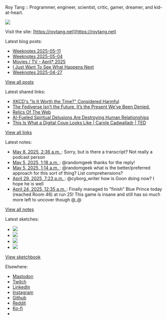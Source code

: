 Roy Tang :: Programmer, engineer, scientist, critic, gamer, dreamer, and kid-at-heart.

![](https://roytang.net/static/img/profile.jpg)

Visit the site: [https://roytang.net](https://roytang.net)

Latest blog posts:

- [Weeknotes 2025-05-11](https://roytang.net/2025/05/weeknotes-05-11/)
- [Weeknotes 2025-05-04](https://roytang.net/2025/05/weeknotes-05-04/)
- [Movies / TV - April* 2025](https://roytang.net/2025/05/movies-tv-april-2025/)
- [I Just Want To See What Happens Next](https://roytang.net/2025/04/what-happens-next/)
- [Weeknotes 2025-04-27](https://roytang.net/2025/04/weeknotes-04-27/)

[View all posts](https://roytang.net/blog)

Latest shared links:

- [XKCD&#x27;s &quot;Is It Worth the Time?&quot; Considered Harmful](https://roytang.net/2025/05/e4f39e9fda4976259881104f0b647b75/)
- [The Fediverse Isn’t the Future. It’s the Present We’ve Been Denied.](https://roytang.net/2025/05/108cc7d84789dcd2b587fa1bdf7a5044/)
- [Relics Of The Web](https://roytang.net/2025/05/3c92a5791cfe5c3b23d710562283baa5/)
- [AI-Fueled Spiritual Delusions Are Destroying Human Relationships](https://roytang.net/2025/05/44f086ab9da0db0e20c57b1eba8a8d6c/)
- [This Is What a Digital Coup Looks Like | Carole Cadwalladr | TED](https://roytang.net/2025/05/597132e16f7694e07519b4dd5d0ab779/)

[View all links](https://roytang.net/links)

Latest notes:

- [May 8, 2025, 2:36 a.m. ](https://roytang.net/2025/05/mr407cd/): Sorry, but is there a transcript? Not really a podcast person
- [May 5, 2025, 1:18 a.m. ](https://roytang.net/2025/05/114450699480901103/): @randomgeek thanks for the reply!
- [May 5, 2025, 1:14 a.m. ](https://roytang.net/2025/05/114450687258169822/): @randomgeek what is the better/preferred approach for this sort of thing? List comprehensions?
- [April 29, 2025, 7:23 p.m. ](https://roytang.net/2025/04/114420995764326815/): @cyborg_writer how is Goon doing now? I hope he is well
- [April 24, 2025, 12:35 a.m. ](https://roytang.net/2025/04/114388248772142277/): Finally managed to &quot;finish&quot; Blue Prince today (reached Room 46) at run 25! This game is insane and still has so much more left to uncover though @_@

[View all notes](https://roytang.net/notes)

Latest sketches:


- ![](https://roytang.net/media/cache/32/e6/32e6bccc49e8369f7e33d4b393e24821.jpg)
- ![](https://roytang.net/media/cache/6d/bb/6dbb65d9198fe1692eed00385ef079c4.jpg)
- ![](https://roytang.net/media/cache/55/78/5578c142afd534e31f9723865e041b14.jpg)
- ![](https://roytang.net/media/cache/ab/48/ab48f5f9b0480e3f07e72a0a6795f014.jpg)

[View sketchbook](https://roytang.net/albums/sketchbook)


Elsewhere:

- [Mastodon](https://indieweb.social/@roytang)
- [Twitch](https://twitch.tv/twitchyroy)
- [LinkedIn](https://www.linkedin.com/in/roytang)
- [Instagram](https://instagram.com/roytang0400)
- [Github](https://github.com/roytang)
- [Reddit](https://reddit.com/u/hungryroy)
- [Ko-fi](https://ko-fi.com/roytang)
- [](mailto:hello@roytang.net)
